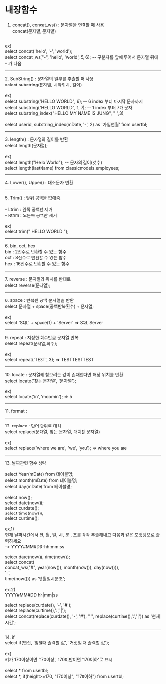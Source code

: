 # 내장함수

1. concat(), concat_ws() : 문자열을 연결할 때 사용<br>
concat(문자열, 문자열)<br>
<br>
ex)<br>
select concat('hello', '-', 'world');<br>
select concat_ws("-", 'hello', 'world', 5, 6);	-- 구분자를 앞에 두어서 문자열 뒤에 - 가 나옴<br>
<hr>
2. SubString() : 문자열의 일부를 추출할 때 사용<br>
select substring(문자열, 시작위치, 길이)<br>
<br>
ex)<br>
select substring("HELLO WORLD", 6); -- 6 index 부터 마지막 문자까지<br>
select substring("HELLO WORLD", 1, 7); -- 1 index 부터 7개 문자<br>
select substring_index("HELLO MY NAME IS JUNG", " ",3);<br>
<br>
select userid, substring_index(mDate, '-', 2) as '가입연월' from usertbl;<br>
<hr>
3. length() : 문자열의 길이를 반환<br>
select length(문자열);<br>
<br>
ex)<br>
select length("Hello World");	-- 문자의 길이(갯수)<br>
select length(lastName) from classicmodels.employees;<br>
<hr>
4. Lower(), Upper() : 대소문자 변환<br>
<hr>
5. Trim() : 앞뒤 공백을 없애줌<br>
<br>
- Ltrim : 왼쪽 공백만 제거<br>
- Rtrim : 오른쪽 공백만 제거<br>
<br>
ex)<br>
select trim("       HELLO WORLD     ");<br>
<hr>
6. bin, oct, hex <br>
	bin : 2진수로 반환할 수 있는 함수<br>
	oct : 8진수로 반환할 수 있는 함수<br>
	hex : 16진수로 반환할 수 있는 함수<br>
<hr>
7. reverse : 문자열의 위치를 반대로<br>
select reverse(문자열);<br>
<hr>
8. space : 반복된 공백 문자열을 반환<br>
select 문자열 + space(공백반복횟수) + 문자열;<br>
<br>
ex)<br>
select 'SQL' + space(1) + 'Server' => SQL Server<br>
<hr>
9. repeat : 지정한 회수만큼 문자열 반복<br>
select repeat(문자열,회수);<br>
<br>
ex)<br>
select repeat('TEST', 3); => TESTTESTTEST<br>
<hr>
10. locate : 문자열에 찾으려는 값이 존재한다면 해당 위치를 반환<br>
select locate('찾는 문자열', '문자열');<br>
<br>
ex)<br>
select locate('in', 'moomin'); => 5<br>
<hr>
11. format : <br>
<hr>
12. replace : 단어 단위로 대치<br>
select replace(문자열, 찾는 문자열, 대치할 문자열)<br>
<br>
ex)<br>
select replace('where we are', 'we', 'you');  => where you are<br>
<hr>
13. 날짜관련 함수 생략<br>
<br>
select Year(mDate) from 테이블명;<br>
select month(mDate) from 테이블명;<br>
select day(mDate) from 테이블명;<br>
<br>
select now();<br>
select date(now());<br>
select curdate();<br>
select time(now());<br>
select curtime();<br>
<br>
ex.1)<br>
현재 날짜시간에서 연, 월, 일, 시, 분 , 초를 각각 추출해내고 다음과 같은 포맷팅으로 출력하세요<br>
-> YYYY#MM#DD-hh:mm:ss<br>
<br>
select date(now()), time(now());<br>
select concat(<br>
concat_ws("#", year(now()), month(now()), day(now())),<br>
'-', <br>
time(now())) as '연월일시분초';<br>
<br>
ex.2)<br>
YYYY#MM#DD hh|mm|ss<br>
<br>
select replace(curdate(), '-', '#');<br>
select replace(curtime(),':','|');<br>
select concat(replace(curdate(), '-', '#'), " ", replace(curtime(),':','|')) as '현재시간';<br>
<hr>
14. if<br>
select if(연산, '참일때 출력할 값', '거짓일 때 출력할 값');<br>
<br>
ex)<br>
키가 170이상이면 '170이상', 170미만이면 '170이하'로 표시<br>
<br>
select * from usertbl;<br>
select *, if(height>=170, "170이상", "170이하") from usertbl;<br>





